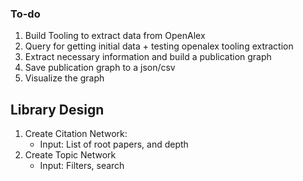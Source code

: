 ### To-do

1. Build Tooling to extract data from OpenAlex
2. Query for getting initial data + testing openalex tooling extraction
3. Extract necessary information and build a publication graph
4. Save publication graph to a json/csv
5. Visualize the graph

## Library Design

1. Create Citation Network:
   - Input: List of root papers, and depth
2. Create Topic Network
   - Input: Filters, search

